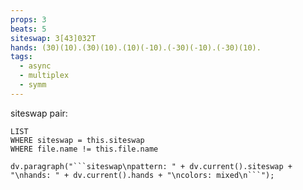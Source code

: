 ```yaml
---
props: 3
beats: 5
siteswap: 3[43]032T
hands: (30)(10).(30)(10).(10)(-10).(-30)(-10).(-30)(10).
tags:
  - async
  - multiplex
  - symm
---
```


siteswap pair:
```dataview
LIST
WHERE siteswap = this.siteswap
WHERE file.name != this.file.name
```
```dataviewjs
dv.paragraph("```siteswap\npattern: " + dv.current().siteswap + "\nhands: " + dv.current().hands + "\ncolors: mixed\n```");
```
